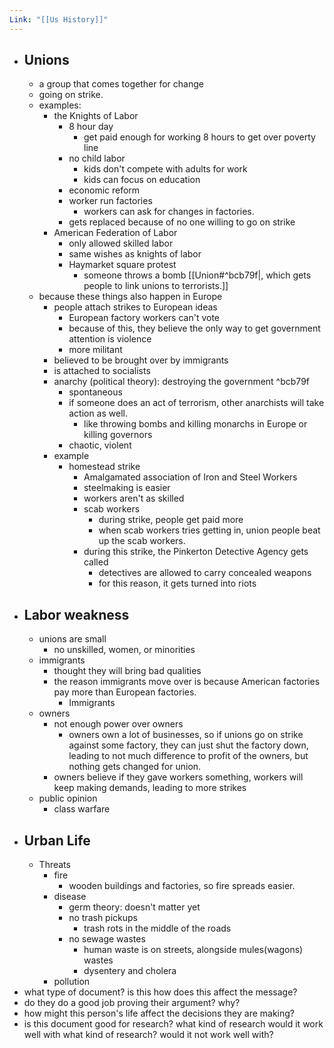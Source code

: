 ```yaml
---
Link: "[[Us History]]"
---
```

- ## Unions 
	- a group that comes together for change
	- going on strike.
	- examples:
		- the Knights of Labor
			- 8 hour day
				- get paid enough for working 8 hours to get over poverty line
			- no child labor
				- kids don't compete with adults for work
				- kids can focus on education
			- economic reform
			- worker run factories
				- workers can ask for changes in factories.
			- gets replaced because of no one willing to go on strike
		- American Federation of Labor
			- only allowed skilled labor
			- same wishes as knights of labor
			- Haymarket square protest
				- someone throws a bomb [[Union#^bcb79f|, which gets people to link unions to terrorists.]]
	- because these things also happen in Europe
		- people attach strikes to European ideas
			- European factory workers can't vote
			- because of this, they believe the only way to get government attention is violence
			- more militant
		- believed to be brought over by immigrants
		- is attached to socialists
		- anarchy (political theory): destroying the government  ^bcb79f
			- spontaneous 
			- if someone does an act of terrorism, other anarchists will take action as well.
				- like throwing bombs and killing monarchs in Europe or killing governors
			- chaotic, violent
		- example
			- homestead strike
				- Amalgamated association of Iron and Steel Workers
				- steelmaking is easier
				- workers aren't as skilled
				- scab workers
					- during strike, people get paid more
					- when scab workers tries getting in, union people beat up the scab workers.
				- during this strike, the Pinkerton Detective Agency gets called
					- detectives are allowed to carry concealed weapons
					- for this reason, it gets turned into riots
- ## Labor weakness
	- unions are small
		- no unskilled, women, or minorities
	- immigrants
		- thought they will bring bad qualities
		- the reason immigrants move over is because American factories pay more than European factories.
			- Immigrants 
	- owners
		- not enough power over owners
			- owners own a lot of businesses, so if unions go on strike against some factory, they can just shut the factory down, leading to not much difference to profit of the owners, but nothing gets changed for union.
		-  owners believe if they gave workers something, workers will keep making demands, leading to more strikes
	- public opinion
		- class warfare
- ## Urban Life
	- Threats
		- fire
			- wooden buildings and factories, so fire spreads easier.
		- disease
			- germ theory: doesn't matter yet
			- no trash pickups
				- trash rots in the middle of the roads
			- no sewage wastes
				- human waste is on streets, alongside mules(wagons) wastes
				- dysentery and cholera
		- pollution
- what type of document? is this how does this affect the message?
- do they do a good job proving their argument? why?
- how might this person's life affect the decisions they are making?
- is this document good for research? what kind of research would it work well with what kind of research? would it not work well with?